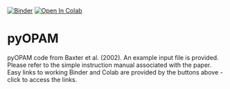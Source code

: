 [![Binder](https://mybinder.org/badge_logo.svg)](https://mybinder.org/v2/gh/Rjmbx/pyOPAM/HEAD)
[![Open In Colab](https://colab.research.google.com/assets/colab-badge.svg)](https://mybinder.org/v2/gh/Rjmbx/pyOPAM/OPAM_barometer.ipynb)

# pyOPAM
pyOPAM code from Baxter et al. (2002). An example input file is provided. Please refer to the simple instruction manual associated with the paper. Easy links to working Binder and Colab are provided by the buttons above - click to access the links.   
